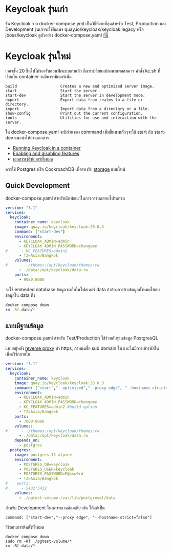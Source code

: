 # Keycloak รุ่นเก่า 
รัน Keycloak จาก docker-compose.yml เป็นวิธีที่ง่ายที่สุดสำหรับ Test, Production และ Development 
รุ่นเก่าจะใช้อิมเมจ quay.io/keycloak/keycloak:legacy หรือ jboss/keycloak
ดูตัวอย่าง docker-compose.yaml [ที่นี้](https://github.com/keycloak/keycloak-containers/tree/main/docker-compose-examples)

# Keycloak รุ่นใหม่
เวอร์ชั้น 20 ขึ้นไปไม่รองรับคอนฟิกแบบเก่าแล้ว มีการเปลี่ยนแปลงมากพอสมควร คำสั่ง kc.sh ที่เรียกใน container จะมีพารามิเตอร์เพิ่ม

```
build                   Creates a new and optimized server image.
start                   Start the server.
start-dev               Start the server in development mode.
export                  Export data from realms to a file or directory.
import                  Import data from a directory or a file.
show-config             Print out the current configuration.
tools                   Utilities for use and interaction with the server.
```


ใน docker-compose.yaml จะมีส่วนของ command เพิ่มขึ้นมาหลักๆจะใช้ start กับ start-dev แนะนำให้อ่านเอกสาร 
- [Running Keycloak in a container](https://www.keycloak.org/server/containers)
- [Enabling and disabling features](https://www.keycloak.org/server/features)
- [เอกสารเซิร์ฟเวอร์ทั้งหมด](https://www.keycloak.org/guides#server)

ควรใช้ Postgres หรือ CockroachDB เพื่อรองรับ [storage](https://www.keycloak.org/2022/07/storage-map.html) แบบใหม่
## Quick Development
docker-compose.yaml สำหรับนักพัฒนาในการการทดสอบโปรแกรม 

```yaml
version: "3.1"
services:
  keycloak:
    container_name: keycloak
    image: quay.io/keycloak/keycloak:20.0.3
    command: ["start-dev"]
    environment:
      - KEYCLOAK_ADMIN=admin
      - KEYCLOAK_ADMIN_PASSWORD=changeme
#      - KC_FEATURES=admin2
      - TZ=Asia/Bangkok
    volumes:
#      - ./themes:/opt/keycloak/themes:rw
      - ./data:/opt/keycloak/data:rw
    ports:
      - 9080:8080 
```
จะใช้ embeded database ข้อมูลจะเก็บในโฟลเดอร์ data ถ้าต้องการล้างข้อมูลทั้งหมดให้ลบข้อมูลใน data ทิ้ง
```bash
docker compose down
rm -Rf data/*
```

## แบบมีฐานข้อมูล 
docker-compose.yaml สำหรับ Test/Production ใช้ร่วมกับฐานข้อมูล PostgresQL

แบบอยู่หลัง [reverse proxy](https://www.keycloak.org/server/reverseproxy) 
ทำ https, กำหนดชื่อ sub domain ให้ และไม่มีการเข้ารหัสในเน็ตเวิร์กภายใน  
```yaml
version: "3.1"
services:
  keycloak:
    container_name: keycloak
    image: quay.io/keycloak/keycloak:20.0.3
    command: ["start","--optimized","--proxy edge", "--hostname-strict=false"]
    environment:
      - KEYCLOAK_ADMIN=admin
      - KEYCLOAK_ADMIN_PASSWORD=changeme
      - KC_FEATURES=admin2 #build option
      - TZ=Asia/Bangkok
    ports:
      - 7080:8080 
    volumes:
#      - ./themes:/opt/keycloak/themes:rw
      - ./data:/opt/keycloak/data:rw
    depends_on:
      - postgres
  postgres:
    image: postgres:13-alpine
    environment:
      - POSTGRES_DB=keycloak
      - POSTGRES_USER=keycloak
      - POSTGRES_PASSWORD=P@ssw0rd
      - TZ=Asia/Bangkok
#    ports:
#      - 5432:5432
    volumes:
      - ./pgtest-volume:/var/lib/postgresql/data

```
สำหรับ Development ในสภาพแวดล้อมเดียวกัน ให้แก้เป็น
```
command: ["start-dev","--proxy edge", "--hostname-strict=false"]
```


วิธีถอนการติดตั้งทั้งหมด
```
docker compose down
sudo rm -Rf ./pgtest-volume/*
rm -Rf data/*
```